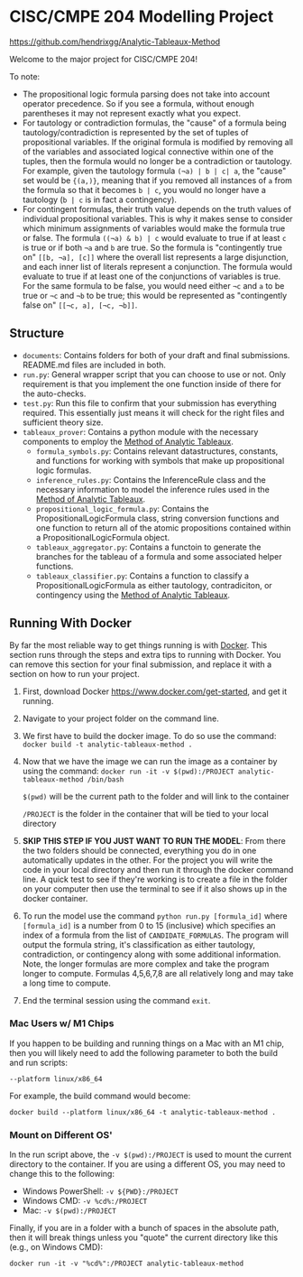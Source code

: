 # CISC/CMPE 204 Modelling Project

https://github.com/hendrixgg/Analytic-Tableaux-Method

Welcome to the major project for CISC/CMPE 204!

To note:
* The propositional logic formula parsing does not take into account operator precedence. So if you see a formula, without enough parentheses it may not represent exactly what you expect.
* For tautology or contradiction formulas, the "cause" of a formula being tautology/contradiction is represented by the set of tuples of propositional variables. If the original formula is modified by removing all of the variables and associated logical connective within one of the tuples, then the formula would no longer be a contradiction or tautology. For example, given the tautology formula `(¬a) | b | c| a`, the "cause" set would be `{(a,)}`, meaning that if you removed all instances of `a` from the formula so that it becomes `b | c`, you would no longer have a tautology (`b | c` is in fact a contingency).
* For contingent formulas, their truth value depends on the truth values of individual propositional variables. This is why it makes sense to consider which minimum assignments of variables would make the formula true or false. The formula `((¬a) & b) | c` would evaluate to true if at least `c` is true or if both `¬a` and `b` are true. So the formula is "contingently true on" `[[b, ¬a], [c]]` where the overall list represents a large disjunction, and each inner list of literals represent a conjunction. The formula would evaluate to true if at least one of the conjunctions of variables is true. For the same formula to be false, you would need either `¬c` and `a` to be true or `¬c` and `¬b` to be true; this would be represented as "contingently false on" `[[¬c, a], [¬c, ¬b]]`.

## Structure

* `documents`: Contains folders for both of your draft and final submissions. README.md files are included in both.
* `run.py`: General wrapper script that you can choose to use or not. Only requirement is that you implement the one function inside of there for the auto-checks.
* `test.py`: Run this file to confirm that your submission has everything required. This essentially just means it will check for the right files and sufficient theory size.
* `tableaux_prover`: Contains a python module with the necessary components to employ the [Method of Analytic Tableaux](https://en.wikipedia.org/wiki/Method_of_analytic_tableaux).
    * `formula_symbols.py`: Contains relevant datastructures, constants, and functions for working with symbols that make up propositional logic formulas.
    * `inference_rules.py`: Contains the InferenceRule class and the necessary information to model the inference rules used in the [Method of Analytic Tableaux](https://en.wikipedia.org/wiki/Method_of_analytic_tableaux).
    * `propositional_logic_formula.py`: Contains the PropositionalLogicFormula class, string conversion functions and one function to return all of the atomic propositions contained within a PropositionalLogicFormula object.
    * `tableaux_aggregator.py`: Contains a functoin to generate the branches for the tableau of a formula and some associated helper functions.
    * `tableaux_classifier.py`: Contains a function to classify a PropositionalLogicFormula as either tautology, contradiciton, or contingency using the [Method of Analytic Tableaux](https://en.wikipedia.org/wiki/Method_of_analytic_tableaux).



## Running With Docker

By far the most reliable way to get things running is with [Docker](https://www.docker.com). This section runs through the steps and extra tips to running with Docker. You can remove this section for your final submission, and replace it with a section on how to run your project.

1. First, download Docker https://www.docker.com/get-started, and get it running.

2. Navigate to your project folder on the command line.

3. We first have to build the docker image. To do so use the command:
`docker build -t analytic-tableaux-method .`

4. Now that we have the image we can run the image as a container by using the command: `docker run -it -v $(pwd):/PROJECT analytic-tableaux-method /bin/bash`

    `$(pwd)` will be the current path to the folder and will link to the container

    `/PROJECT` is the folder in the container that will be tied to your local directory

5. **SKIP THIS STEP IF YOU JUST WANT TO RUN THE MODEL**: From there the two folders should be connected, everything you do in one automatically updates in the other. For the project you will write the code in your local directory and then run it through the docker command line. A quick test to see if they're working is to create a file in the folder on your computer then use the terminal to see if it also shows up in the docker container.

6. To run the model use the command `python run.py [formula_id]` where `[formula_id]` is a number from 0 to 15 (inclusive) which specifies an index of a formula from the list of `CANDIDATE_FORMULAS`. The program will output the formula string, it's classification as either tautology, contradiction, or contingency along with some additional information. Note, the longer formulas are more complex and take the program longer to compute. Formulas 4,5,6,7,8 are all relatively long and may take a long time to compute.

7. End the terminal session using the command `exit`.

### Mac Users w/ M1 Chips

If you happen to be building and running things on a Mac with an M1 chip, then you will likely need to add the following parameter to both the build and run scripts:

```
--platform linux/x86_64
```

For example, the build command would become:

```
docker build --platform linux/x86_64 -t analytic-tableaux-method .
```

### Mount on Different OS'

In the run script above, the `-v $(pwd):/PROJECT` is used to mount the current directory to the container. If you are using a different OS, you may need to change this to the following:

- Windows PowerShell: `-v ${PWD}:/PROJECT`
- Windows CMD: `-v %cd%:/PROJECT`
- Mac: `-v $(pwd):/PROJECT`

Finally, if you are in a folder with a bunch of spaces in the absolute path, then it will break things unless you "quote" the current directory like this (e.g., on Windows CMD):

```
docker run -it -v "%cd%":/PROJECT analytic-tableaux-method
```
